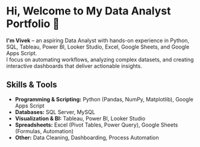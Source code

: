 # Hi, Welcome to My Data Analyst Portfolio 👋  

**I'm Vivek** – an aspiring Data Analyst with hands-on experience in Python, SQL, Tableau, Power BI,
Looker Studio, Excel, Google Sheets, and Google Apps Script.  
I focus on automating workflows, analyzing complex datasets, and creating interactive dashboards that deliver actionable insights.

## Skills & Tools
- **Programming & Scripting:** Python (Pandas, NumPy, Matplotlib), Google Apps Script
- **Databases:** SQL Server, MySQL
- **Visualization & BI:** Tableau, Power BI, Looker Studio
- **Spreadsheets:** Excel (Pivot Tables, Power Query), Google Sheets (Formulas, Automation)
- **Other:** Data Cleaning, Dashboarding, Process Automation

  


